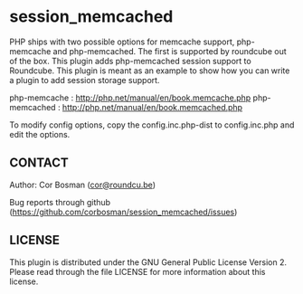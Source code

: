 session_memcached
=================

PHP ships with two possible options for memcache support, php-memcache and php-memcached. 
The first is supported by roundcube out of the box. This plugin adds php-memcached session support to Roundcube.
This plugin is meant as an example to show how you can write a plugin to add session storage support. 

php-memcache  : http://php.net/manual/en/book.memcache.php
php-memcached : http://php.net/manual/en/book.memcached.php

To modify config options, copy the config.inc.php-dist to config.inc.php and edit the options.

CONTACT
-------
Author:   Cor Bosman (cor@roundcu.be)

Bug reports through github (https://github.com/corbosman/session_memcached/issues)

LICENSE
-------

This plugin is distributed under the GNU General Public License Version 2.
Please read through the file LICENSE for more information about this license.
